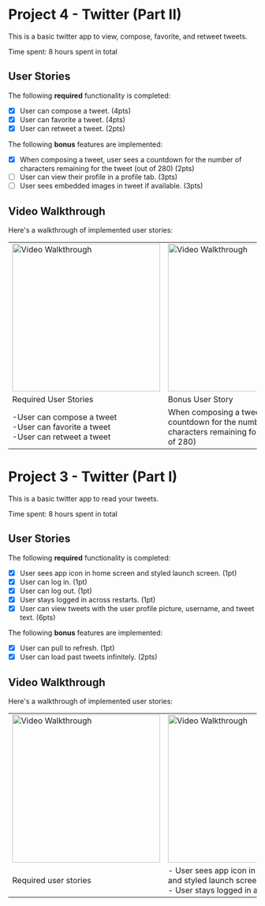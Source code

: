 
# Project 4 - Twitter (Part II)

This is a basic twitter app to view, compose, favorite, and retweet tweets.

Time spent: 8 hours spent in total

## User Stories

The following **required** functionality is completed:

- [X] User can compose a tweet. (4pts)
- [X] User can favorite a tweet. (4pts)
- [X] User can retweet a tweet. (2pts)

The following **bonus** features are implemented:

- [X] When composing a tweet, user sees a countdown for the number of characters remaining for the tweet (out of 280) (2pts)
- [ ] User can view their profile in a profile tab. (3pts)
- [ ] User sees embedded images in tweet if available. (3pts)

## Video Walkthrough

Here's a walkthrough of implemented user stories:


<table>
 <tr>
  <td> 
   <img src='http://g.recordit.co/UqeSBmrv1Y.gif' title='Video Walkthrough' width='300' alt='Video Walkthrough' /> 
  </td>
  <td>
   <img src='https://media.giphy.com/media/CzZm5bZg1xQsa9bNMf/giphy.gif' title='Video Walkthrough' width='300' alt='Video Walkthrough' /> 
  </td>
 </tr>
 <tr>
  <td>Required User Stories</td>
  <td>Bonus User Story</td>
 </tr>
 <tr>
  <td width='300' >-User can compose a tweet<br>-User can favorite a tweet<br>-User can retweet a tweet</td>
  <td width='300'>When composing a tweet, user sees a countdown for the number of characters remaining for the tweet (out of 280)</td>
 </tr>
</table>

[comment]: <img src='http://g.recordit.co/UqeSBmrv1Y.gif' title='Video Walkthrough' width='250' alt='Video Walkthrough' /> 



# Project 3 - Twitter (Part I)

This is a basic twitter app to read your tweets.

Time spent: 8 hours spent in total

## User Stories

The following **required** functionality is completed:

- [X] User sees app icon in home screen and styled launch screen. (1pt)
- [X] User can log in. (1pt)
- [X] User can log out. (1pt)
- [X] User stays logged in across restarts. (1pt)
- [X] User can view tweets with the user profile picture, username, and tweet text. (6pts)

The following **bonus** features are implemented:

- [X] User can pull to refresh. (1pt)
- [X] User can load past tweets infinitely. (2pts)

## Video Walkthrough

Here's a walkthrough of implemented user stories:

<table>
 <tr>
  <td> 
   <img src='http://g.recordit.co/UjE2Hog2Oz.gif' title='Video Walkthrough' width='300' alt='Video Walkthrough' /> 
  </td>
  <td>
   <img src='http://g.recordit.co/BBiDCHRPwR.gif' title='Video Walkthrough' width='300' alt='Video Walkthrough' /> 
  </td>
 </tr>
 <tr>
  <td width='300'>Required user stories</td>
  <td width='300'>- User sees app icon in home screen and styled launch screen.<br>- User stays logged in across restarts.</td>
 </tr>
</table>



